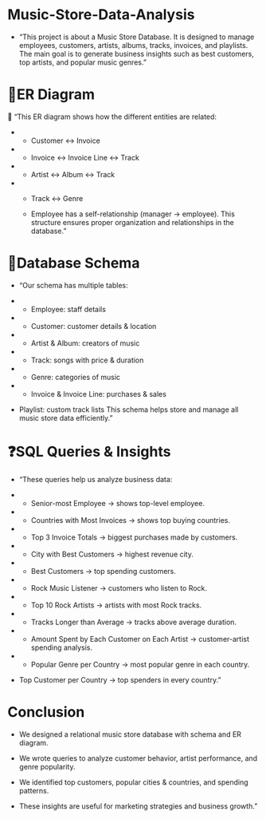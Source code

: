 # Music-Store-Data-Analysis

- “This project is about a Music Store Database. It is designed to manage employees, customers, artists, albums, tracks, invoices, and playlists. The main goal is to generate business insights such as best customers, top artists, and popular music genres.”

# 🧠ER Diagram

🔹 “This ER diagram shows how the different entities are related:

- - Customer ↔ Invoice

- - Invoice ↔ Invoice Line ↔ Track

- - Artist ↔ Album ↔ Track

- - Track ↔ Genre

  - Employee has a self-relationship (manager → employee). This structure ensures proper organization and relationships in the database.”


# 🧼Database Schema

- “Our schema has multiple tables:

- - Employee: staff details

- - Customer: customer details & location

- - Artist & Album: creators of music

- - Track: songs with price & duration

- - Genre: categories of music

- - Invoice & Invoice Line: purchases & sales

- Playlist: custom track lists This schema helps store and manage all music store data efficiently.”

# ❓SQL Queries & Insights

- “These queries help us analyze business data:

- - Senior-most Employee → shows top-level employee.

- - Countries with Most Invoices → shows top buying countries.

- - Top 3 Invoice Totals → biggest purchases made by customers.

- - City with Best Customers → highest revenue city.

- - Best Customers → top spending customers.

- - Rock Music Listener → customers who listen to Rock.

- - Top 10 Rock Artists → artists with most Rock tracks.

- - Tracks Longer than Average → tracks above average duration.

- - Amount Spent by Each Customer on Each Artist → customer-artist spending analysis.

- - Popular Genre per Country → most popular genre in each country.

- Top Customer per Country → top spenders in every country.”

# Conclusion

- We designed a relational music store database with schema and ER diagram.

- We wrote queries to analyze customer behavior, artist performance, and genre popularity.

- We identified top customers, popular cities & countries, and spending patterns.

- These insights are useful for marketing strategies and business growth.”
